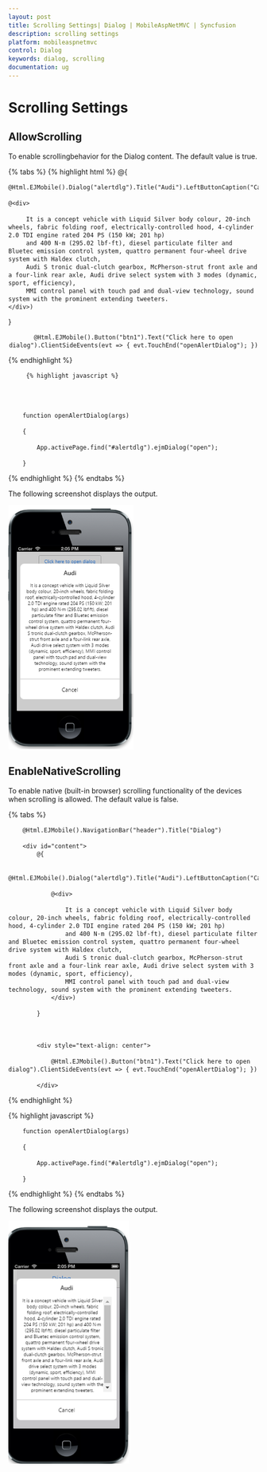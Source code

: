 ```yaml
---
layout: post
title: Scrolling Settings| Dialog | MobileAspNetMVC | Syncfusion
description: scrolling settings
platform: mobileaspnetmvc
control: Dialog
keywords: dialog, scrolling
documentation: ug
---
```


# Scrolling Settings

## AllowScrolling   

To enable  scrollingbehavior for the Dialog content. The default value is true.

{% tabs %}
        {% highlight html %}
@{

    @Html.EJMobile().Dialog("alertdlg").Title("Audi").LeftButtonCaption("Cancel").AllowScrolling(false).Content(

    @<div>

         It is a concept vehicle with Liquid Silver body colour, 20-inch wheels, fabric folding roof, electrically-controlled hood, 4-cylinder 2.0 TDI engine rated 204 PS (150 kW; 201 hp)
         and 400 N·m (295.02 lbf·ft), diesel particulate filter and Bluetec emission control system, quattro permanent four-wheel drive system with Haldex clutch,
         Audi S tronic dual-clutch gearbox, McPherson-strut front axle and a four-link rear axle, Audi drive select system with 3 modes (dynamic, sport, efficiency),
         MMI control panel with touch pad and dual-view technology, sound system with the prominent extending tweeters.
    </div>)

}

<div style="text-align: center">

    @Html.EJMobile().Button("btn1").Text("Click here to open dialog").ClientSideEvents(evt => { evt.TouchEnd("openAlertDialog"); })

</div>
         {% endhighlight %}

         {% highlight javascript %}
        



        function openAlertDialog(args)

        {

            App.activePage.find("#alertdlg").ejmDialog("open");

        }
{% endhighlight %}
{% endtabs %}

The following screenshot displays the output.

![](Scrolling-Settings_images/Scrolling-Settings_img1.png)





## EnableNativeScrolling

 To enable native (built-in browser) scrolling functionality of the devices when scrolling is allowed. The default value is false.

{% tabs %}

        @Html.EJMobile().NavigationBar("header").Title("Dialog")

        <div id="content">
            @{

                @Html.EJMobile().Dialog("alertdlg").Title("Audi").LeftButtonCaption("Cancel").AllowScrolling(true).EnableNativeScrolling(true).Content(

                @<div>

                    It is a concept vehicle with Liquid Silver body colour, 20-inch wheels, fabric folding roof, electrically-controlled hood, 4-cylinder 2.0 TDI engine rated 204 PS (150 kW; 201 hp)
                    and 400 N·m (295.02 lbf·ft), diesel particulate filter and Bluetec emission control system, quattro permanent four-wheel drive system with Haldex clutch,
                    Audi S tronic dual-clutch gearbox, McPherson-strut front axle and a four-link rear axle, Audi drive select system with 3 modes (dynamic, sport, efficiency),
                    MMI control panel with touch pad and dual-view technology, sound system with the prominent extending tweeters.
                </div>)

            }



            <div style="text-align: center">

                @Html.EJMobile().Button("btn1").Text("Click here to open dialog").ClientSideEvents(evt => { evt.TouchEnd("openAlertDialog"); })

            </div>


{% endhighlight %}

{% highlight javascript %}




        function openAlertDialog(args)

        {

            App.activePage.find("#alertdlg").ejmDialog("open");

        }
{% endhighlight %}
{% endtabs %}

The following screenshot displays the output.

![](Scrolling-Settings_images/Scrolling-Settings_img3.png)


